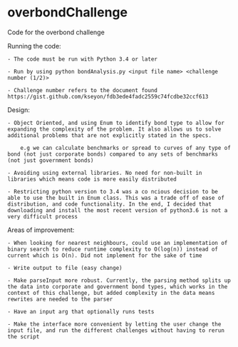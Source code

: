 # overbondChallenge
Code for the overbond challenge

Running the code: 

	- The code must be run with Python 3.4 or later 
	
	- Run by using python bondAnalysis.py <input file name> <challenge number (1/2)>
	
	- Challenge number refers to the document found https://gist.github.com/kseyon/fdb3ede4fadc2559c74fcdbe32ccf613

Design: 

	- Object Oriented, and using Enum to identify bond type to allow for expanding the complexity of the problem. It also allows us to solve additional problems that are not explicitly stated in the specs.
	
		e.g we can calculate benchmarks or spread to curves of any type of bond (not just corporate bonds) compared to any sets of benchmarks (not just government bonds)
		
	- Avoiding using external libraries. No need for non-built in libraries which means code is more easily distributed
	
	- Restricting python version to 3.4 was a co ncious decision to be able to use the built in Enum class. This was a trade off of ease of distribution, and code functionality. In the end, I decided that downloading and install the most recent version of python3.6 is not a very difficult process 


Areas of improvement:

	- When looking for nearest neighbours, could use an implementation of binary search to reduce runtime complexity to O(log(n)) instead of current which is O(n). Did not implement for the sake of time
	
	- Write output to file (easy change)
	
	- Make parseInput more robust. Currently, the parsing method splits up the data into corporate and government bond types, which works in the context of this challenge, but added complexity in the data means rewrites are needed to the parser
	
	- Have an input arg that optionally runs tests
	
	- Make the interface more convenient by letting the user change the input file, and run the different challenges without having to rerun the script
